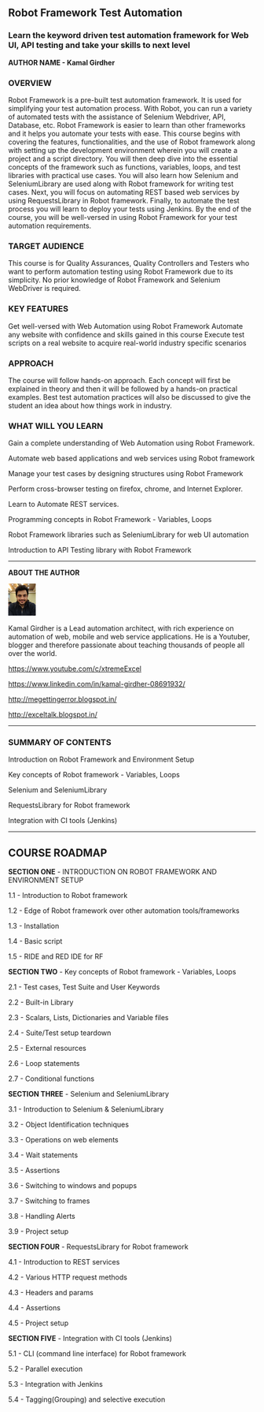 
## Robot Framework Test Automation


### Learn the keyword driven test automation framework for Web UI, API testing and take your skills to next level

**AUTHOR NAME - Kamal Girdher**

### OVERVIEW

Robot Framework is a pre-built test automation framework. It is used for simplifying your test automation process. With Robot, you can run a variety of automated tests with the assistance of Selenium Webdriver, API, Database, etc. Robot Framework is easier to learn than other frameworks and it helps you automate your tests with ease. 
This course begins with covering the features, functionalities, and the use of Robot framework along with setting up the development environment wherein you will create a project and a script directory. You will then deep dive into the essential concepts of the framework such as functions, variables, loops, and test libraries with practical use cases. You will also learn how Selenium and SeleniumLibrary are used along with Robot framework for writing test cases. Next, you will focus on automating REST based web services by using  RequestsLibrary in Robot framework. Finally, to automate the test process you will learn to deploy your tests using Jenkins.
By the end of the course, you will be well-versed in using Robot Framework for your test automation requirements. 


### TARGET AUDIENCE
This course is for Quality Assurances, Quality Controllers and Testers who want to perform automation testing using Robot Framework due to its simplicity. No prior knowledge of Robot Framework and Selenium WebDriver is required.


### KEY FEATURES
Get well-versed with Web Automation using Robot Framework
Automate any website with confidence and skills gained in this course
Execute test scripts on a real website to acquire real-world industry specific scenarios


### APPROACH
The course will follow hands-on approach. Each concept will first be explained in theory and then it will be followed by a hands-on practical examples.  Best test automation practices will also be discussed to give the student an idea about how things work in industry.


### WHAT WILL YOU LEARN
Gain a complete understanding of Web Automation using Robot Framework.

Automate web based applications and web services using Robot framework

Manage your test cases by designing structures using Robot Framework

Perform cross-browser testing on firefox, chrome, and Internet Explorer.

Learn to Automate REST services.

Programming concepts in Robot Framework - Variables, Loops

Robot Framework libraries such as SeleniumLibrary for web UI automation

Introduction to API Testing library with Robot Framework


----------------------------------------------------

**ABOUT THE AUTHOR**

![Kamal](images/kamal.png)

Kamal Girdher is a Lead automation architect, with rich experience on automation of web, mobile and web service applications. He is a Youtuber, blogger and therefore passionate about teaching thousands of people all over the world.

https://www.youtube.com/c/xtremeExcel

https://www.linkedin.com/in/kamal-girdher-08691932/

http://megettingerror.blogspot.in/

http://exceltalk.blogspot.in/

----------------------------------------------------


### SUMMARY OF CONTENTS

Introduction on Robot Framework and Environment Setup

Key concepts of Robot framework - Variables, Loops

Selenium and SeleniumLibrary

RequestsLibrary for Robot framework

Integration with CI tools (Jenkins)




--------------------------------------------


## COURSE ROADMAP

**SECTION ONE** - INTRODUCTION ON ROBOT FRAMEWORK AND ENVIRONMENT SETUP

1.1 - Introduction to Robot framework

1.2 - Edge of Robot framework over other automation tools/frameworks

1.3 - Installation

1.4 - Basic script

1.5 - RIDE and RED IDE for RF




**SECTION TWO** - Key concepts of Robot framework - Variables, Loops

2.1 - Test cases, Test Suite and User Keywords

2.2 - Built-in Library

2.3 - Scalars, Lists, Dictionaries and Variable files

2.4 - Suite/Test setup teardown

2.5 - External resources

2.6 - Loop statements

2.7 - Conditional functions




**SECTION THREE** - Selenium and SeleniumLibrary

3.1 - Introduction to Selenium & SeleniumLibrary

3.2 - Object Identification techniques

3.3 - Operations on web elements

3.4 - Wait statements

3.5 - Assertions

3.6 - Switching to windows and popups

3.7 - Switching to frames

3.8 - Handling Alerts

3.9 - Project setup




**SECTION FOUR** - RequestsLibrary for Robot framework

4.1 - Introduction to REST services

4.2 - Various HTTP request methods

4.3 - Headers and params

4.4 - Assertions

4.5 - Project setup




**SECTION FIVE** - Integration with CI tools (Jenkins)

5.1 - CLI (command line interface) for Robot framework

5.2 - Parallel execution

5.3 - Integration with Jenkins

5.4 - Tagging(Grouping) and selective execution